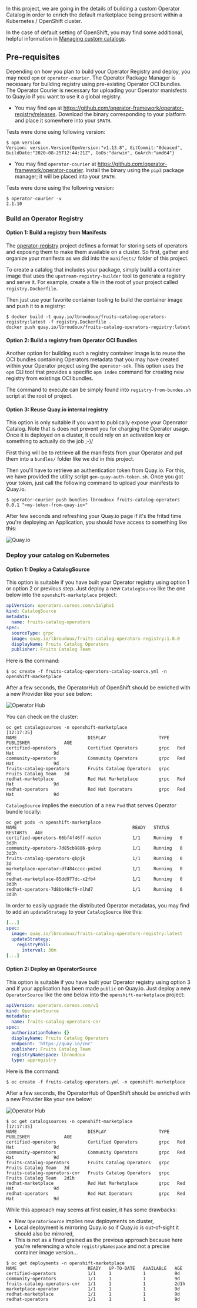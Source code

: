 In this project, we are going in the details of building a custom Operator Catalog in order to enrich the default marketplace being present within a Kubernetes / OpenShift cluster.

In the case of default setting of OpenShift, you may find some additional, helpful information in [Managing custom catalogs](https://docs.openshift.com/container-platform/4.5/operators/olm-managing-custom-catalogs.html#olm-managing-custom-catalogs-bundle-format).

## Pre-requisites

Depending on how you plan to build your Operator Registry and deploy, you may need `opm` or `operator-courier`. The Operator Package Manager is necessary for building registry using pre-existing Operator OCI bundles. The Operator Courier is necessary for uploading your Operator manisfests to Quay.io if you want to use it a global registry.

* You may find `opm` at https://github.com/operator-framework/operator-registry/releases. Download the binary corresponding to your platform and place it somewhere into your `$PATH`.

Tests were done using following version:
```
$ opm version                                                                                      
Version: version.Version{OpmVersion:"v1.13.8", GitCommit:"0deaced", BuildDate:"2020-08-25T12:44:21Z", GoOs:"darwin", GoArch:"amd64"}
```

* You may find `operator-courier` at https://github.com/operator-framework/operator-courier. Install the binary using the `pip3` package manager; it will be placed into your `$PATH`.

Tests were done using the following version:
```
$ operator-courier -v
2.1.10
```

### Build an Operator Registry

#### Option 1: Build a registry from Manifests

The [operator-registry](https://github.com/operator-framework/operator-registry) project defines a format for storing sets of operators and exposing them to make them available on a cluster. So first, gather and organize your manifests as we did into the `manifests/` folder of this project.

To create a catalog that includes your package, simply build a container image that uses the `upstream-registry-builder` tool to generate a registry and serve it. For example, create a file in the root of your project called `registry.Dockerfile`.

Then just use your favorite container tooling to build the container image and push it to a registry:

```
$ docker build -t quay.io/lbroudoux/fruits-catalog-operators-registry:latest -f registry.Dockerfile .
docker push quay.io/lbroudoux/fruits-catalog-operators-registry:latest
```

#### Option 2: Build a registry from Operator OCI Bundles

Another option for building such a registry container image is to reuse the OCI bundles containing Operators metadata that you may have created within your Operator project using the `operator-sdk`. This option uses the `opm` CLI tool that provides a specific `opm index` command for creating new registry from existings OCI bundles. 

The command to execute can be simply found into `registry-from-bundes.sh` script at the root of project.

#### Option 3: Reuse Quay.io internal registry

This option is only suitable if you want to publically expose your Openrator Catalog. Note that is does not prevent you for charging the Operator usage. Once it is deployed on a cluster, it could rely on an activation key or something to actually do the job ;-)/

First thing will be to retrieve all the manifests from your Operator and put them into a `bundles/` folder like we did in this project.

Then you'll have to retrieve an authentication token from Quay.io. For this, we have provided the utility script `gen-quay-auth-token.sh`. Once you got your token, just call the following command to upload your manifests to Quay.io.

```
$ operator-courier push bundles lbroudoux fruits-catalog-operators 0.0.1 "<my-token-from-quay-io>"
```

After few seconds and refreshing your Quay.io page if it's the fritsd time you're deploying an Application, you should have access to something like this:

![Quay.io](../assets/fruits-catalog-operators-quay-application.png)


### Deploy your catalog on Kubernetes

#### Option 1: Deploy a CatalogSource

This option is suitable if you have built your Operator registry using option 1 or option 2 or previous step. Just deploy a new `CatalogSource` like the one below into the `openshift-marketplace` project: 

```yaml
apiVersion: operators.coreos.com/v1alpha1
kind: CatalogSource
metadata:
  name: fruits-catalog-operators
spec:
  sourceType: grpc
  image: quay.io/lbroudoux/fruits-catalog-operators-registry:1.0.0
  displayName: Fruits Catalog Operators
  publisher: Fruits Catalog Team

```

Here is the command:

```
$ oc create -f fruits-catalog-operators-catalog-source.yml -n openshift-marketplace
```

After a few seconds, the OperatorHub of OpenShift should be enriched with a new Provider like your see below:

![Operator Hub](../assets/fruits-catalog-operator-catalog.png)

You can check on the cluster:

```
oc get catalogsources -n openshift-marketplace                                                [12:17:35]
NAME                           DISPLAY                    TYPE   PUBLISHER             AGE
certified-operators            Certified Operators        grpc   Red Hat               9d
community-operators            Community Operators        grpc   Red Hat               9d
fruits-catalog-operators       Fruits Catalog Operators   grpc   Fruits Catalog Team   3d
redhat-marketplace             Red Hat Marketplace        grpc   Red Hat               9d
redhat-operators               Red Hat Operators          grpc   Red Hat               9d
```

`CatalogSource` implies the execution of a new `Pod` that serves Operator bundle locally:

```
oc get pods -n openshift-marketplace                                                          
NAME                                            READY   STATUS    RESTARTS   AGE
certified-operators-66bf4f46ff-mzdcn            1/1     Running   0          3d3h
community-operators-7d85cb9886-gxkrp            1/1     Running   0          3d3h
fruits-catalog-operators-qbpjk                  1/1     Running   0          3d
marketplace-operator-df484cccc-pm2md            1/1     Running   0          9d
redhat-marketplace-85dd977dc-x2fb4              1/1     Running   0          3d3h
redhat-operators-7d8bb48cf9-nlhd7               1/1     Running   0          3d3h
```

In order to easily upgrade the distributed Operator metadatas, you may find to add an `updateStrategy` to your `CatalogSource` like this:

```yaml
[...]
spec:
  image: quay.io/lbroudoux/fruits-catalog-operators-registry:latest
  updateStrategy:
    registryPoll: 
      interval: 30m
[...]
```

#### Option 2: Deploy an OperatorSource

This option is suitable if you have built your Operator registry using option 3 and if your application has been made `public` on Quay.io. Just deploy a new `OperatorSource` like the one below into the `openshift-marketplace` project: 

```yaml
apiVersion: operators.coreos.com/v1
kind: OperatorSource
metadata:
  name: fruits-catalog-operators-cnr
spec:
  authorizationToken: {}
  displayName: Fruits Catalog Operators
  endpoint: 'https://quay.io/cnr'
  publisher: Fruits Catalog Team
  registryNamespace: lbroudoux
  type: appregistry
```

Here is the command:

```
$ oc create -f fruits-catalog-operators.yml -n openshift-marketplace
```

After a few seconds, the OperatorHub of OpenShift should be enriched with a new Provider like your see below:

![Operator Hub](../assets/fruits-catalog-operator-catalog-cnr.png)

```
$ oc get catalogsources -n openshift-marketplace                                                [12:17:35]
NAME                           DISPLAY                    TYPE   PUBLISHER             AGE
certified-operators            Certified Operators        grpc   Red Hat               9d
community-operators            Community Operators        grpc   Red Hat               9d
fruits-catalog-operators       Fruits Catalog Operators   grpc   Fruits Catalog Team   3d
fruits-catalog-operators-cnr   Fruits Catalog Operators   grpc   Fruits Catalog Team   2d1h
redhat-marketplace             Red Hat Marketplace        grpc   Red Hat               9d
redhat-operators               Red Hat Operators          grpc   Red Hat               9d
```

While this approach may seems at first easier, it has some drawbacks:
* New `OperatorSource` implies new deployments on cluster, 
* Local deployment is mirroring Quay.io so if Quay.io is out-of-sight it should also be mirrored,
* This is not as a fined grained as the previous approach because here you're referencing a whole `registryNamespace` and not a precise container image version...

```
$ oc get deployments -n openshift-marketplace                                                  
NAME                           READY   UP-TO-DATE   AVAILABLE   AGE
certified-operators            1/1     1            1           9d
community-operators            1/1     1            1           9d
fruits-catalog-operators-cnr   1/1     1            1           2d1h
marketplace-operator           1/1     1            1           9d
redhat-marketplace             1/1     1            1           9d
redhat-operators               1/1     1            1           9d
```
